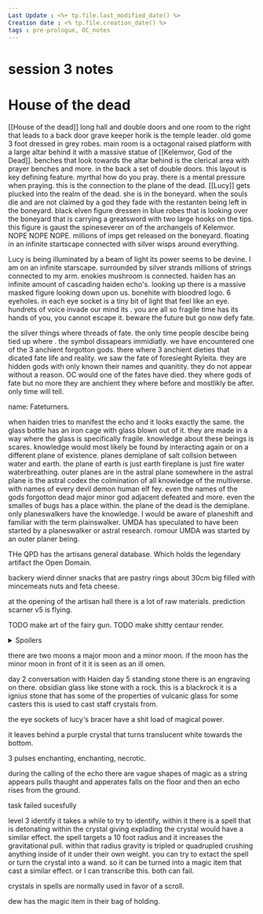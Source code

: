 ```yaml
---
Last Update : <%+ tp.file.last_modified_date() %>
Creation date : <% tp.file.creation_date() %>
tags : pre-prologue, OC_notes
---
```


# session 3 notes

# House of the dead
[[House of the dead]] long hall and double doors and one room to the right that leads to a back door
grave keeper horik is the temple leader. old gome 3 foot dressed in grey robes. 
main room is a octagonal raised platform with a large altar behind it with a massive statue of [[Kelemvor, God of the Dead]]. benches that look towards the altar behind is the clerical area with prayer benches and more. in the back a set of double doors.  this layout is key defining feature. 
myrthal how do you pray.
there is a mental pressure when praying. this is  the connection to the plane of the dead.
[[Lucy]] gets plucked into the realm of the dead. she is in the boneyard. when the souls die and are not claimed by a god they fade with the restanten being left in the boneyard.
black elven figure dressen in blue robes that is looking over the boneyard that is carrying a greatsword with two large hooks on the tips. this figure is gaust the spineseverer on of the archangels of Kelemvor. NOPE NOPE NOPE. millions of imps get released on the boneyard.
floating in an infinite startscape connected with silver wisps around everything.

Lucy is being illuminated by a beam of light its power seems to be devine. 
I am on an infinite starscape. surrounded by silver strands millions of strings connected to my arm. enokies mushroom is connected. haiden has an infinite amount of cascading haiden echo's. looking up there is a massive masked figure looking down upon us. bonehite with bloodred logo. 6 eyeholes. in each eye socket is a tiny bit of light that feel like an eye. hundrets of voice invade our mind its . 
you are all so fragile time has its hands of you, you cannot escape it. beware the future but go now defy fate.

the silver things where threads of fate. the only time people descibe being tied up where . the symbol dissapears immidiatly.
we have encountered one of the 3 anchient forgotton gods. there where 3 anchient dieties that dicated fate life and reality. we saw the fate of foresieght Ryleita. they are hidden gods with only known their names and quanitity. they do not appear without a reason. 
OC would one of the fates have died. 
they where gods of fate but no more they are anchient they where before and mostlikly be after.  only time will tell. 

name: Fateturners. 

when haiden tries to manifest the echo and it looks exactly the same. 
the glass bottle has an iron cage with glass blown out of it. they are made in a way where the glass is specifically fragile. 
knowledge about these beings is scares. 
knowledge would most likely be found by interacting again or on a different plane of existence. 
planes demiplane of salt collsion between water and earth. 
the plane of earth is just earth
fireplane is just fire 
water waterbreathing. 
outer planes are in the astral plane somewhere in the astral plane is the astral codex the colmination of all knowledge of the multiverse. with names of every devil demon human elf fey. even the names of the gods forgotton dead major minor god adjacent defeated and more. even the smalles of bugs has a place within. 
the plane of the dead is the demiplane. 
only planeswalkers have the knowledge. 
I would be aware of planeshift and familiar with the term plainswalker.
UMDA has speculated to have been started by a planeswalker or astral research. 
romour UMDA was started by an outer planer being. 

THe QPD has the artisans general database.  Which holds the legendary artifact the Open Domain. 

backery wierd dinner snacks that are pastry rings about 30cm big filled with mincemeats nuts and feta cheese. 

at the opening of the artisan hall there is a lot of raw materials. 
prediction scarner v5 is flying.


TODO make art of the fairy gun.
TODO make shitty centaur render.

<details>
  <summary>Spoilers</summary>
  <p>it has an inscription.
if you are reading this 
you come to senses
much you wont remember. 
after opening two things. 
there is a wrapped up card. labled id card. 
piece of parchment. 
dear Myrthal Iandir if you read this, you ignored the warning you have been used to do terrible things. you will have lost much of your life knowledge wise. and they will be after you. you can still run away from this life or you can face it head on. your arm failed but it paved the way for their new technologie. you helped with this technologie. they have stripped you of your arcane power they have stripped you of your knowledge. as of this writing you are able to cast 6th level spells with a destroyed spellbook and your ability to cast. casting now is of your own will. Run from this life while you can. Figure find new life. dont make my mistake. Defy fate. myrthal Iandir hidden devision. hidden is enchanted but will read different for people not me. it has an arcane picture with an even younger version of myrthal. with young features and hope in my eyes. and a ruby teardrop necklace. on the inside of the card.  She still loves you.  written small. </p>
</details>

there are two moons a major moon and a minor moon. 
if the moon has the minor moon in front of it it is seen as an ill omen. 

day 2 conversation with Haiden 
day 5 standing stone
there is an engraving on there. 
obsidian glass like stone with a rock. 
this is a blackrock it is a ignius stone that has some of the properties of vulcanic glass for some casters this is used to cast staff crystals from. 

the eye sockets of lucy's bracer have a shit load of magical power. 


it leaves behind a purple crystal that turns translucent white towards the bottom. 

3 pulses enchanting, enchanting, necrotic.

during the calling of the echo there are vague shapes of magic as a string appears pulls thaught and apperates falls on the floor and then an echo rises from the ground. 

task failed sucesfully

level 3 identify 
it takes a while to try to identify, within it there is a spell that is detonating within the crystal giving explading the crystal would have a similar effect.
the spell targets a 10 foot radius and it increases the gravitational pull. within that radius gravity is tripled or quadrupled crushing anything inside of it under their own weight. you can try to extact the spell or turn the crystal into a wand. so it can be turned into a magic item that cast a similar effect. or I can transcribe this. both can fail. 

crystals in spells are normally used in favor of a scroll.

dew has the magic item in their bag of holding. 


